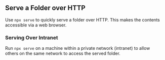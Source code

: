 ## Serve a Folder over HTTP

Use `npx serve` to quickly serve a folder over HTTP. This makes the contents accessible via a web browser.

### Serving Over Intranet

Run `npx serve` on a machine within a private network (intranet) to allow others on the same network to access the served folder.
